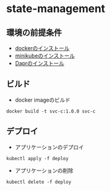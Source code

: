 # state-management

## 環境の前提条件
- [dockerのインストール](https://docs.docker.jp/desktop/index.html#desktop-download-and-install)
- [minikubeのインストール](https://kubernetes.io/docs/tasks/tools/)
- [Daprのインストール](https://docs.dapr.io/operations/hosting/kubernetes/kubernetes-deploy/)

## ビルド
- docker imageのビルド
```
docker build -t svc-c:1.0.0 svc-c
```

## デプロイ
- アプリケーションのデプロイ
```
kubectl apply -f deploy
```
- アプリケーションの削除
```
kubectl delete -f deploy
```
